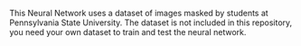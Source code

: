 This Neural Network uses a dataset of images masked by students at Pennsylvania State University. The dataset is not included in this repository, you need your own dataset to train and test the neural network.
